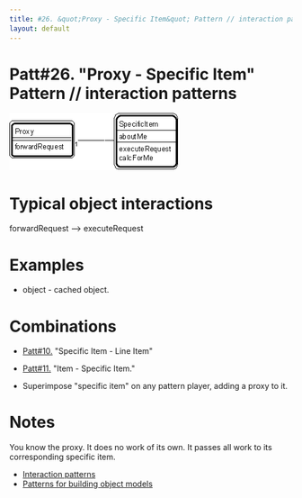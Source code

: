 ```yaml
---
title: #26. &quot;Proxy - Specific Item&quot; Pattern // interaction patterns
layout: default
---
```




# Patt#26. &quot;Proxy - Specific Item&quot; Pattern // interaction patterns 


 ![Strpat00000031.gif](/Strpat00000031.gif) 

# Typical object interactions 


forwardRequest --&gt; executeRequest

# Examples

* object - cached object.

# Combinations

*  [Patt#10.](/10-specific-item-line-item-pattern-transaction-patterns.html) &quot;Specific Item - Line Item&quot;


*  [Patt#11.](/11-item-specific-item-pattern-transaction-patterns.html) &quot;Item - Specific Item.&quot;


* Superimpose &quot;specific item&quot; on any pattern player, adding a proxy to it.


# Notes 


You know the proxy. It does no work of its own. It passes all work to its
corresponding specific item.
*  [Interaction patterns](/interaction-patterns.html) 
*  [Patterns for building object models](/patterns-for-building-object-models.html) 



